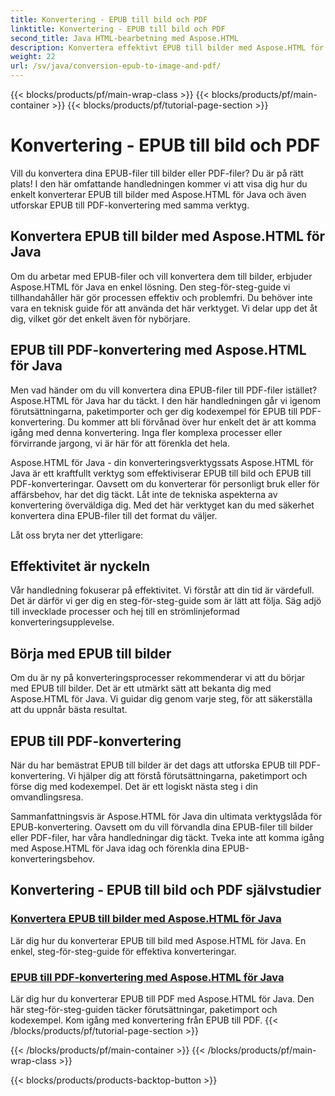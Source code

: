 ```yaml
---
title: Konvertering - EPUB till bild och PDF
linktitle: Konvertering - EPUB till bild och PDF
second_title: Java HTML-bearbetning med Aspose.HTML
description: Konvertera effektivt EPUB till bilder med Aspose.HTML för Java. Denna steg-för-steg-guide förenklar processen. Lär dig EPUB till PDF-konvertering också.
weight: 22
url: /sv/java/conversion-epub-to-image-and-pdf/
---
```


{{< blocks/products/pf/main-wrap-class >}}
{{< blocks/products/pf/main-container >}}
{{< blocks/products/pf/tutorial-page-section >}}

# Konvertering - EPUB till bild och PDF

Vill du konvertera dina EPUB-filer till bilder eller PDF-filer? Du är på rätt plats! I den här omfattande handledningen kommer vi att visa dig hur du enkelt konverterar EPUB till bilder med Aspose.HTML för Java och även utforskar EPUB till PDF-konvertering med samma verktyg. 

## Konvertera EPUB till bilder med Aspose.HTML för Java
Om du arbetar med EPUB-filer och vill konvertera dem till bilder, erbjuder Aspose.HTML för Java en enkel lösning. Den steg-för-steg-guide vi tillhandahåller här gör processen effektiv och problemfri. Du behöver inte vara en teknisk guide för att använda det här verktyget. Vi delar upp det åt dig, vilket gör det enkelt även för nybörjare.

## EPUB till PDF-konvertering med Aspose.HTML för Java
Men vad händer om du vill konvertera dina EPUB-filer till PDF-filer istället? Aspose.HTML för Java har du täckt. I den här handledningen går vi igenom förutsättningarna, paketimporter och ger dig kodexempel för EPUB till PDF-konvertering. Du kommer att bli förvånad över hur enkelt det är att komma igång med denna konvertering. Inga fler komplexa processer eller förvirrande jargong, vi är här för att förenkla det hela.

Aspose.HTML för Java - din konverteringsverktygssats
Aspose.HTML för Java är ett kraftfullt verktyg som effektiviserar EPUB till bild och EPUB till PDF-konverteringar. Oavsett om du konverterar för personligt bruk eller för affärsbehov, har det dig täckt. Låt inte de tekniska aspekterna av konvertering överväldiga dig. Med det här verktyget kan du med säkerhet konvertera dina EPUB-filer till det format du väljer. 

Låt oss bryta ner det ytterligare:

## Effektivitet är nyckeln
Vår handledning fokuserar på effektivitet. Vi förstår att din tid är värdefull. Det är därför vi ger dig en steg-för-steg-guide som är lätt att följa. Säg adjö till invecklade processer och hej till en strömlinjeformad konverteringsupplevelse.

## Börja med EPUB till bilder
Om du är ny på konverteringsprocesser rekommenderar vi att du börjar med EPUB till bilder. Det är ett utmärkt sätt att bekanta dig med Aspose.HTML för Java. Vi guidar dig genom varje steg, för att säkerställa att du uppnår bästa resultat.

## EPUB till PDF-konvertering
När du har bemästrat EPUB till bilder är det dags att utforska EPUB till PDF-konvertering. Vi hjälper dig att förstå förutsättningarna, paketimport och förse dig med kodexempel. Det är ett logiskt nästa steg i din omvandlingsresa.

Sammanfattningsvis är Aspose.HTML för Java din ultimata verktygslåda för EPUB-konvertering. Oavsett om du vill förvandla dina EPUB-filer till bilder eller PDF-filer, har våra handledningar dig täckt. Tveka inte att komma igång med Aspose.HTML för Java idag och förenkla dina EPUB-konverteringsbehov.
## Konvertering - EPUB till bild och PDF självstudier
### [Konvertera EPUB till bilder med Aspose.HTML för Java](./convert-epub-to-image/)
Lär dig hur du konverterar EPUB till bild med Aspose.HTML för Java. En enkel, steg-för-steg-guide för effektiva konverteringar.
### [EPUB till PDF-konvertering med Aspose.HTML för Java](./convert-epub-to-pdf/)
Lär dig hur du konverterar EPUB till PDF med Aspose.HTML för Java. Den här steg-för-steg-guiden täcker förutsättningar, paketimport och kodexempel. Kom igång med konvertering från EPUB till PDF.
{{< /blocks/products/pf/tutorial-page-section >}}

{{< /blocks/products/pf/main-container >}}
{{< /blocks/products/pf/main-wrap-class >}}

{{< blocks/products/products-backtop-button >}}
